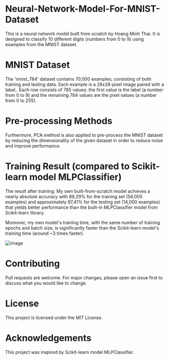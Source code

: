 # Neural-Network-Model-For-MNIST-Dataset
This is a neural network model built from scratch by Hoang Minh Thai. It is designed to classify 10 different digits (numbers from 0 to 9) using examples from the MNIST dataset.

# MNIST Dataset
The 'mnist_784' dataset contains 70,000 examples, consisting of both training and testing data. Each example is a 28x28-pixel image paired with a label.. Each row consists of 785 values: the first value is the label (a number from 0 to 9) and the remaining 784 values are the pixel values (a number from 0 to 255).

# Pre-processing Methods
Furthermore, PCA method is also applied to pre-process the MNIST dataset by reducing the dimensionality of the given dataset in order to reduce noise and improve performance.

# Training Result (compared to Scikit-learn model MLPClassifier)
The result after training: My own built-from-scratch model achieves a nearly absolute accuracy with 99,29% for the training set (56,000 examples) and approximately 97,41% for the testing set (14,000 examples) that yields better performance than the built-in MLPClassifier model from Scikit-learn library.

Moreover, my own model's training time, with the same number of training epochs and batch size, is significantly faster than the Scikit-learn model's training time (around ~3 times faster).  

![image](https://github.com/meanthai/Neural-Network-Model-For-MNIST-Dataset/assets/147926426/e3ccc86e-dc1d-4217-8dbc-4a8986086ba9)


# Contributing
Pull requests are welcome. For major changes, please open an issue first to discuss what you would like to change.

# License
This project is licensed under the MIT License.

# Acknowledgements
This project was inspired by Scikit-learn model MLPClassifier.

